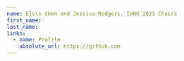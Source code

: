 ```yaml
---
name: Elvis Chen and Jessica Rodgers, ImNO 2023 Chairs
first_name: 
last_name: 
links:
  - name: Profile
    absolute_url: https://github.com
---
```


